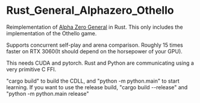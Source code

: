 # Rust_General_Alphazero_Othello

Reimplementation of [Alpha Zero General](https://github.com/suragnair/alpha-zero-general) in Rust. This only includes the implementation of the Othello game.

Supports concurrent self-play and arena comparison. Roughly 15 times faster on RTX 3060(It should depend on the horsepower of your GPU).

This needs CUDA and pytorch. Rust and Python are communicating using a very primitive C FFI.

"cargo build" to build the CDLL, and "python -m python.main" to start learning. If you want to use the release build, "cargo build --release" and "python -m python.main release"